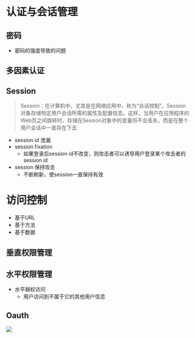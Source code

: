 # 认证与会话管理

## 密码

- 密码的强度导致的问题

## 多因素认证

## Session

>Session：在计算机中，尤其是在网络应用中，称为“会话控制”。Session对象存储特定用户会话所需的属性及配置信息。这样，当用户在应用程序的Web页之间跳转时，存储在Session对象中的变量将不会丢失，而是在整个用户会话中一直存在下去

- session id 泄漏
- session fixation 
  - 如果登录后session id不改变，则攻击者可以诱导用户登录某个攻击者的session id
- session 保持攻击
  - 不断刷新，使session一直保持有效

# 访问控制

- 基于URL
- 基于方法
- 基于数据

## 垂直权限管理

## 水平权限管理

- 水平越权访问
  - 用户访问到不属于它的其他用户信息

## Oauth

![](https://www.ruanyifeng.com/blogimg/asset/2014/bg2014051203.png)

